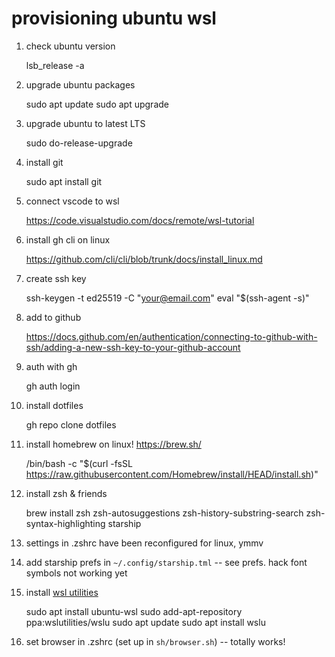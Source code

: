 # provisioning ubuntu wsl

1. check ubuntu version

    lsb_release -a

1. upgrade ubuntu packages

    sudo apt update
    sudo apt upgrade

1. upgrade ubuntu to latest LTS

    sudo do-release-upgrade

1. install git

    sudo apt install git

1. connect vscode to wsl

    https://code.visualstudio.com/docs/remote/wsl-tutorial

1. install gh cli on linux

    https://github.com/cli/cli/blob/trunk/docs/install_linux.md

1. create ssh key

    ssh-keygen -t ed25519 -C "your@email.com"
    eval "$(ssh-agent -s)"

1. add to github

    https://docs.github.com/en/authentication/connecting-to-github-with-ssh/adding-a-new-ssh-key-to-your-github-account

1. auth with gh

    gh auth login

1. install dotfiles

    gh repo clone dotfiles

1. install homebrew on linux! https://brew.sh/

    /bin/bash -c "$(curl -fsSL https://raw.githubusercontent.com/Homebrew/install/HEAD/install.sh)"

1. install zsh & friends

    brew install zsh zsh-autosuggestions zsh-history-substring-search zsh-syntax-highlighting starship

1. settings in .zshrc have been reconfigured for linux, ymmv

1. add starship prefs in `~/.config/starship.tml` -- see prefs. hack font symbols not working yet

1. install [wsl utilities](https://github.com/wslutilities/wslu)

    sudo apt install ubuntu-wsl
    sudo add-apt-repository ppa:wslutilities/wslu
    sudo apt update
    sudo apt install wslu

1. set browser in .zshrc (set up in `sh/browser.sh`) -- totally works!
